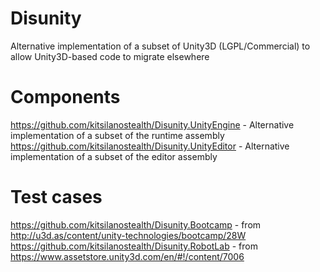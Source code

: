 Disunity
========

Alternative implementation of a subset of Unity3D (LGPL/Commercial) to allow Unity3D-based code to migrate elsewhere



Components
==========
https://github.com/kitsilanostealth/Disunity.UnityEngine - Alternative implementation of a subset of the runtime assembly
https://github.com/kitsilanostealth/Disunity.UnityEditor - Alternative implementation of a subset of the editor assembly


Test cases
==========
https://github.com/kitsilanostealth/Disunity.Bootcamp - from http://u3d.as/content/unity-technologies/bootcamp/28W
https://github.com/kitsilanostealth/Disunity.RobotLab - from https://www.assetstore.unity3d.com/en/#!/content/7006
